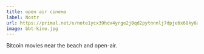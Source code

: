 ```yaml
---
title: open air cinema
label: Nostr
url: https://primal.net/e/note1ycx39hdv4yrge2j0qd2pytnnnlj7dpje6x68ky8auqn3vm2x9nmsngfxjs
image: bbt-kino.jpg
---
```


Bitcoin movies near the beach and open-air.
